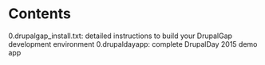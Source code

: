 Contents
=================

0.drupalgap_install.txt: detailed instructions to build your DrupalGap development environment
0.drupaldayapp: complete DrupalDay 2015 demo app